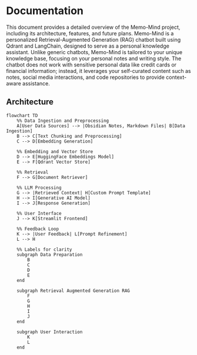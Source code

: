 # Documentation

This document provides a detailed overview of the Memo-Mind project, including its architecture, features, and future plans. Memo-Mind is a personalized Retrieval-Augmented Generation (RAG) chatbot built using Qdrant and LangChain, designed to serve as a personal knowledge assistant. Unlike generic chatbots, Memo-Mind is tailored to your unique knowledge base, focusing on your personal notes and writing style. The chatbot does not work with sensitive personal data like credit cards or financial information; instead, it leverages your self-curated content such as notes, social media interactions, and code repositories to provide context-aware assistance.

## Architecture

```mermaid
flowchart TD
    %% Data Ingestion and Preprocessing
    A[User Data Sources] --> |Obsidian Notes, Markdown Files| B[Data Ingestion]
    B --> C[Text Chunking and Preprocessing]
    C --> D[Embedding Generation]
    
    %% Embedding and Vector Store
    D --> E[HuggingFace Embeddings Model]
    E --> F[Qdrant Vector Store]
    
    %% Retrieval
    F --> G[Document Retriever]
    
    %% LLM Processing
    G --> |Retrieved Context| H[Custom Prompt Template]
    H --> I[Generative AI Model]
    I --> J[Response Generation]
    
    %% User Interface
    J --> K[Streamlit Frontend]
    
    %% Feedback Loop
    K --> |User Feedback| L[Prompt Refinement]
    L --> H

    %% Labels for clarity
    subgraph Data Preparation
        B
        C
        D
        E
    end
    
    subgraph Retrieval Augmented Generation RAG
        F
        G
        H
        I
        J
    end
    
    subgraph User Interaction
        K
        L
    end
```
